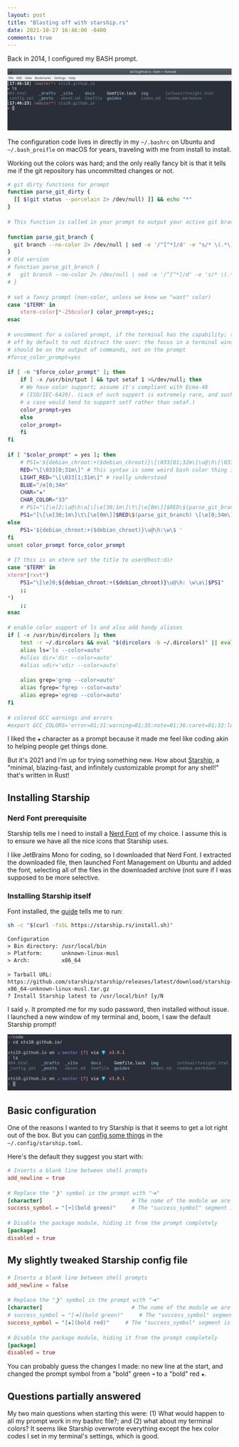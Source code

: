 ```yaml
---
layout: post
title: "Blasting off with starship.rs"
date: 2021-10-27 16:46:00 -0400
comments: true
---
```


Back in 2014, I configured my BASH prompt.

![My old BASH prompt](img/prompt-starship/old-prompt.png)

The configuration code lives in directly in my `~/.bashrc` on Ubuntu and `~/.bash_proifle` on macOS for years, traveling with me from install to install. 

Working out the colors was hard; and the only really fancy bit is that it tells me if the git repository has uncommitted changes or not. 

```bash
# git dirty functions for prompt
function parse_git_dirty {
  [[ $(git status --porcelain 2> /dev/null) ]] && echo "*"
}

# This function is called in your prompt to output your active git branch.

function parse_git_branch {
  git branch --no-color 2> /dev/null | sed -e '/^[^*]/d' -e "s/* \(.*\)/ (\1$(parse_git_dirty))/"
}
# Old version
# function parse_git_branch {
#   git branch --no-color 2> /dev/null | sed -e '/^[^*]/d' -e 's/* \(.*\)/ (\1)/'
# }

# set a fancy prompt (non-color, unless we know we "want" color)
case "$TERM" in
    xterm-color|*-256color) color_prompt=yes;;
esac

# uncomment for a colored prompt, if the terminal has the capability; turned
# off by default to not distract the user: the focus in a terminal window
# should be on the output of commands, not on the prompt
#force_color_prompt=yes

if [ -n "$force_color_prompt" ]; then
    if [ -x /usr/bin/tput ] && tput setaf 1 >&/dev/null; then
    # We have color support; assume it's compliant with Ecma-48
    # (ISO/IEC-6429). (Lack of such support is extremely rare, and such
    # a case would tend to support setf rather than setaf.)
    color_prompt=yes
    else
    color_prompt=
    fi
fi

if [ "$color_prompt" = yes ]; then
    # PS1='${debian_chroot:+($debian_chroot)}\[\033[01;32m\]\u@\h\[\033[00m\]:\[\033[01;34m\]\w\[\033[00m\]\$ '
    RED="\[\033[0;31m\]" # This syntax is some weird bash color thing I never
    LIGHT_RED="\[\033[1;31m\]" # really understood
    BLUE="/e[0;34m"
    CHAR="✚"
    CHAR_COLOR="33"
    # PS1="\[\e]2;\u@\h\a[\[\e[30;1m\]\t\[\e[0m\]]$RED\$(parse_git_branch) \[\e[0;34m\]\W\[\e[0m\]\n\[\e[0;31m\]$CHAR \[\e[0m\]"
    PS1="[\[\e[30;1m\]\t\[\e[0m\]]$RED\$(parse_git_branch) \[\e[0;34m\]\W\[\e[0m\]\n\[\e[0;31m\]$CHAR \[\e[0m\]"
else
    PS1='${debian_chroot:+($debian_chroot)}\u@\h:\w\$ '
fi
unset color_prompt force_color_prompt

# If this is an xterm set the title to user@host:dir
case "$TERM" in
xterm*|rxvt*)
    PS1="\[\e]0;${debian_chroot:+($debian_chroot)}\u@\h: \w\a\]$PS1"
    ;;
*)
    ;;
esac

# enable color support of ls and also add handy aliases
if [ -x /usr/bin/dircolors ]; then
    test -r ~/.dircolors && eval "$(dircolors -b ~/.dircolors)" || eval "$(dircolors -b)"
    alias ls='ls --color=auto'
    #alias dir='dir --color=auto'
    #alias vdir='vdir --color=auto'

    alias grep='grep --color=auto'
    alias fgrep='fgrep --color=auto'
    alias egrep='egrep --color=auto'
fi

# colored GCC warnings and errors
#export GCC_COLORS='error=01;31:warning=01;35:note=01;36:caret=01;32:locus=01:quote=01'
```

I liked the `✚` character as a prompt because it made me feel like coding akin to helping people get things done.

But it's 2021 and I'm up for trying something new. How about [Starship](https://starship.rs/), a "minimal, blazing-fast, and infinitely customizable prompt for any shell!" that's written in Rust!

## Installing Starship 

### Nerd Font prerequisite

Starship tells me I need to install a [Nerd Font](https://www.nerdfonts.com/font-downloads) of my choice. I assume this is to ensure we have all the nice icons that Starship uses.

I like JetBrains Mono for coding, so I downloaded that Nerd Font. I extracted the downloaded file, then launched Font Management on Ubuntu and added the font, selecting all of the files in the downloaded archive (not sure if I was supposed to be more selective. 

### Installing Starship itself

Font installed, the [guide](https://starship.rs/guide/#%F0%9F%9A%80-installation) tells me to run:

```bash
sh -c "$(curl -fsSL https://starship.rs/install.sh)"
```

```
Configuration
> Bin directory: /usr/local/bin
> Platform:      unknown-linux-musl
> Arch:          x86_64

> Tarball URL: https://github.com/starship/starship/releases/latest/download/starship-x86_64-unknown-linux-musl.tar.gz
? Install Starship latest to /usr/local/bin? [y/N
```

I said `y`. It prompted me for my sudo password, then installed without issue. I launched a new window of my terminal and, boom, I saw the default Starship prompt!

![Out of the box Starship prompt](img/prompt-starship/out-of-box-starship.png)

## Basic configuration

One of the reasons I wanted to try Starship is that it seems to get a lot right out of the box. But you can [config some things](https://starship.rs/config/#prompt) in the `~/.config/starship.toml`. 

Here's the default they suggest you start with:

```toml
# Inserts a blank line between shell prompts
add_newline = true

# Replace the "❯" symbol in the prompt with "➜"
[character]                            # The name of the module we are configuring is "character"
success_symbol = "[➜](bold green)"     # The "success_symbol" segment is being set to "➜" with the color "bold green"

# Disable the package module, hiding it from the prompt completely
[package]
disabled = true
```

## My slightly tweaked Starship config file

```toml
# Inserts a blank line between shell prompts
add_newline = false

# Replace the "❯" symbol in the prompt with "➜"
[character]                            # The name of the module we are configuring is "character"
# success_symbol = "[➜](bold green)"     # The "success_symbol" segment is being set to "➜" with the color "bold green"
success_symbol = "[✚](bold red)"     # The "success_symbol" segment is being set to "➜" with the color "bold green"

# Disable the package module, hiding it from the prompt completely
[package]
disabled = true
```

You can probably guess the changes I made: no new line at the start, and changed the prompt symbol from a "bold" green `➜` to a "bold" red `✚`.

## Questions partially answered

My two main questions when starting this were: (1) What would happen to all my prompt work in my bashrc file?; and (2) what about my terminal colors? It seems like Starship overwrote everything except the hex color codes I set in my terminal's settings, which is good.
